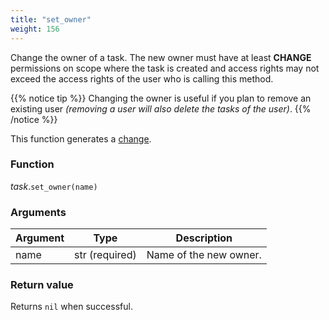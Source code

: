 ```yaml
---
title: "set_owner"
weight: 156
---
```


Change the owner of a task. The new owner must have at least **CHANGE** permissions on scope where the task is created and access rights may not exceed the access rights of the user who is calling this method.

{{% notice tip %}}
Changing the owner is useful if you plan to remove an existing user _(removing a user will also delete the tasks of the user)_.
{{% /notice %}}

This function generates a [change](../../../overview/changes).

### Function

*task*.`set_owner(name)`

### Arguments

Argument | Type | Description
-------- | ---- | -----------
name | str (required) | Name of the new owner.

### Return value

Returns `nil` when successful.
